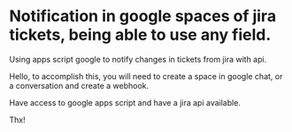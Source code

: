 # Notification in google spaces of jira tickets, being able to use any field.

Using apps script google to notify changes in tickets from jira with api.

Hello, to accomplish this, you will need to create a space in google chat, or a conversation and create a webhook.

Have access to google apps script and have a jira api available.

Thx!
